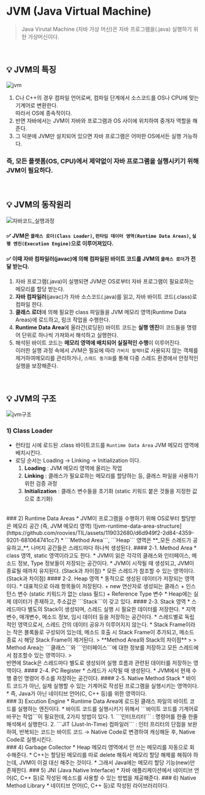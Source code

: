 # JVM (Java Virtual Machine)
> Java Virutal Machine (자바 가상 머신)은 자바 프로그램을(.java) 실행하기 위한 가상머신이다.
<br>

## 💡 JVM의 특징
![jvm](https://github.com/roovies/TIL/assets/119032680/5e2fa973-aa9c-4420-aefc-26cdad332fd7)
1. C나 C++의 경우 컴파일 언어로써, 컴파일 단계에서 소스코드를 OS나 CPU에 맞는 기계어로 변환한다. <br>
    따라서 OS에 종속적이다.
2. 반면 자바에서는 JVM이 자바와 프로그램과 OS 사이에 위치하여 중개자 역할을 해준다.
3. 그 덕분에 JVM만 설치되어 있으면 자바 프로그램은 어떠한 OS에서든 실행 가능하다.
### 즉, 모든 플랫폼(OS, CPU)에서 제약없이 자바 프로그램을 실행시키기 위해 JVM이 필요하다.

<br>

## 💡 JVM의 동작원리
![자바코드_실행과정](https://github.com/roovies/TIL/assets/119032680/8a18c153-1f1e-4291-825b-6241260575b8)
#### ✅ JVM은 ```클래스 로더(Class Loader)```, ```런타임 데이터 영역(Runtime Data Areas)```, ```실행 엔진(Execution Engine)```으로 이루어져있다.
#### ✅ 이때 자바 컴파일러(javac)에 의해 컴파일된 바이트 코드를 JVM의 ```클래스 로더```가 전달 받는다.
1. 자바 프로그램(.java)이 실행되면 JVM은 OS로부터 자바 프로그램이 필요로하는 메모리를 할당 받는다.
2. **자바 컴파일러**(javac)가 자바 소스코드(.java)를 읽고, 자바 바이트 코드(.class)로 컴파일 한다.
3. **클래스 로더**에 의해 필요한 class 파일들을 JVM 메모리 영역(Runtime Data Areas)에 로드하고, 링크 작업을 수행한다.
4. **Runtime Data Area**에 올라간(로딩된) 바이트 코드는 **실행 엔진**이 코드들을 명령어 단위로 하나씩 가져와서 해석하고 실행한다.
5. 해석된 바이트 코드는 **메모리 영역에 배치되어 실질적인 수행**이 이루어진다.
    <br> 이러한 실행 과정 속에서 JVM은 필요에 따라 ```가비지 컬렉터```로 사용되지 않는 객체를 제거하여메모리를 관리하거나, ```스레드 동기화```를 통해 다중 스레드 환경에서 안정적인 실행을 보장해준다.

<br>

## 💡 JVM의 구조
![jvm구조](https://github.com/roovies/TIL/assets/119032680/9823f55b-bfe2-4410-b7e4-7191571605d5)
### 1) Class Loader
* 런타임 시에 로드된 .class 바이트코드를 ```Runtime Data Area``` JVM 메모리 영역에 배치시킨다.
* 로딩 순서는 Loading → Linking → Initialization 이다.
  1. **Loading** : JVM 메모리 영역에 올리는 작업
  2. **Linking** : 클래스가 필요로하는 메모리를 할당하는 등, 클래스 파일을 사용하기 위한 검증 과정
  3. **Initialization** : 클래스 변수들을 초기화 (static 키워드 붙은 것들을 지정한 값으로 초기화)
<br>
### 2) Runtime Data Areas
* JVM이 프로그램을 수행하기 위해 OS로부터 할당받은 메모리 공간 (즉, JVM 메모리 영역)
![jvm-runtime-data-area-structure](https://github.com/roovies/TIL/assets/119032680/d6d949f2-2d84-4359-9201-681064741cc7)
* ```Method Area```, ```Heap``` 영역은 **_모든 스레드가 공유하고_**, 나머지 공간들은 스레드마다 하나씩 생성된다.
    #### 2-1. Method Area
  * class 영역, static 영역이라고도 한다.
  * JVM이 읽은 각각의 클래스와 인터페이스, 메소드 정보, Type 정보들이 저장되는 공간이다.
  * JVM이 시작될 때 생성되고, JVM이 종료될 때까지 유지된다. (Stack과 차이점)
  * 모든 스레드가 참조할 수 있는 영역이다. (Stack과 차이점)
  #### 2-2. Heap 영역
  * 동적으로 생성된 데이터가 저장되는 영역이다.
  * 대표적으로 아래 항목들이 저장된다.
    + new 연산자로 생성되는 클래스
    + 인스턴스 변수 (static 키워드가 없는 class 필드)
    + Reference Type 변수
  * Heap에는 실제 데이터가 존재하고, 주소값은 ```Stack```이 갖고 있다.
  #### 2-3. Stack 영역
  * 스레드마다 별도의 Stack이 생성되며, 스레드 실행 시 필요한 데이터를 저장한다.
  * 지역변수, 매개변수, 메소드 정보, 임시 데이터 등을 저장하는 공간이다.
  * 스레드별로 독립적인 영역으로서, 스레드 간의 데이터 공유가 이루어지지 않는다.
  * Stack Frame이라는 작은 블록들로 구성되어 있는데, 메소드 호출 시 Stack Frame이 추가되고, 메소드 종료 시 해당 Stack Frame이 제거된다.
    > **Method Area와 Stack의 차이점**
    > > Method Area는 ```클래스```와 ```인터페이스```에 대한 정보를 저장하고 모든 스레드에서 참조할수 있는 영역이다.
    > <br> 반면에 Stack은 스레드마다 별도로 생성되어 실행 흐름과 관련된 데이터를 저장하는 영역이다.
    #### 2-4. PC Register
  * 스레드가 시작될 때 생성된다.
  * JVM에서 현재 수행 중인 명령어 주소를 저장하는 공간이다.
  #### 2-5. Native Method Stack
  * 바이트 코드가 아닌, 실제 실행할 수 있는 기계어로 작성된 프로그램을 실행시키는 영역이다.
  * 즉, Java가 아닌 네이티브 언어(C, C++ 등)를 위한 영역이다.
  <br>
### 3) Excution Engine
* Runtime Data Area에 로드된 클래스 파일의 바이트 코드를 실행하는 엔진이다.
* 바이트 코드를 실행시키기 위해서 ```바이트 코드를 기계어로 바꾸는 작업```이 필요한데, 2가지 방법이 있다.
  1. ```인터프리터``` : 명령어를 한줄 한줄 해석해서 실행한다.
  2. ```JIT (Just-In-Time) 컴파일러``` : 인터 프리터의 단점을 보완하여, 반복되는 코드는 바이트 코드 → Native Code로 변경하여 캐싱해둔 후, Native Code로 실행시킨다.
<br>
### 4) Garbage Collector
* Heap 메모리 영역에서 안 쓰는 메모리를 자동으로 회수해준다. 
* C++는 할당된 메모리를 따로 delete 해줘서 메모리 할당 해제를 해줘야 하는데, JVM이 이걸 대신 해주는 것이다.
* 그래서 Java에는 메모리 할당 기능(new)만 존재한다.
### 5) JNI (Java Native Interface)
* 자바 애플리케이션에서 네이티브 언어(C, C++ 등)로 작성된 메소드를 사용할 수 있는 방법을 제공해준다.
### 6) Native Method Library
* 네이티브 언어(C, C++ 등)로 작성된 라이브러리이다.